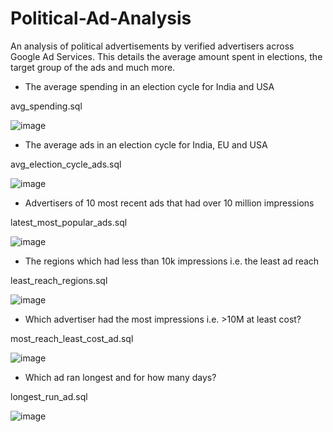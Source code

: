 # Political-Ad-Analysis
An analysis of political advertisements by verified advertisers across Google Ad Services. This details the average amount spent in elections, the target group of the ads and much more.
	
- The average spending in an election cycle for India and USA

avg_spending.sql

![image](https://user-images.githubusercontent.com/100951694/156870422-7c113b79-662f-4aa6-96f8-53d5d0f20cc7.png)

- The average ads in an election cycle for India, EU and USA

avg_election_cycle_ads.sql

![image](https://user-images.githubusercontent.com/100951694/156870656-0506df4a-cbfe-47ac-be59-81e13be5eb93.png)

- Advertisers of 10 most recent ads that had over 10 million impressions

latest_most_popular_ads.sql

![image](https://user-images.githubusercontent.com/100951694/156870756-b9bcb051-972c-4907-839b-2232216bec87.png)

- The regions which had less than 10k impressions i.e. the least ad reach

least_reach_regions.sql

![image](https://user-images.githubusercontent.com/100951694/156870832-235ea96b-2461-4e54-9175-8ca23fff6b49.png)

- Which advertiser had the most impressions i.e. >10M at least cost?

most_reach_least_cost_ad.sql

![image](https://user-images.githubusercontent.com/100951694/156870965-1434865c-5846-4f1e-9dab-f0195b01538d.png)

- Which ad ran longest and for how many days?

longest_run_ad.sql

![image](https://user-images.githubusercontent.com/100951694/156871112-3da990d7-704c-4ed6-80d7-578047865e85.png)

